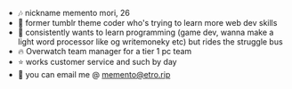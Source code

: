- 🎶 nickname memento mori, 26
- 🐄 former tumblr theme coder who's trying to learn more web dev skills
- 👻 consistently wants to learn programming (game dev, wanna make a light word processor like og writemoneky etc) but rides the struggle bus 
- 🔥 Overwatch team manager for a tier 1 pc team 
- ⭐ works customer service and such by day 
- 👺 you can email me @ memento@etro.rip 

<!--
**friendxship/friendxship** is a ✨ _special_ ✨ repository because its `README.md` (this file) appears on your GitHub profile.

Here are some ideas to get you started:

- 🔭 I’m currently working on ...
- 🌱 I’m currently learning ...
- 👯 I’m looking to collaborate on ...
- 🤔 I’m looking for help with ...
- 💬 Ask me about ...
- 📫 How to reach me: ...
- 😄 Pronouns: ...
- ⚡ Fun fact: ...
-->
